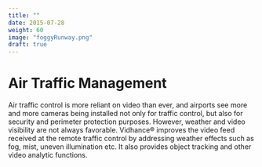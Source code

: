```yaml
---
title: ""
date: 2015-07-28
weight: 60
image: "foggyRunway.png"
draft: true
---
```


# Air Traffic Management

Air traffic control is more reliant on video than ever, and airports see more and more cameras being installed not only for traffic control, but also for security and perimeter protection purposes. However, weather and video visibility are not always favorable. Vidhance® improves the video feed received at the remote traffic control by addressing weather effects such as fog, mist, uneven illumination etc. It also provides object tracking and other video analytic functions.